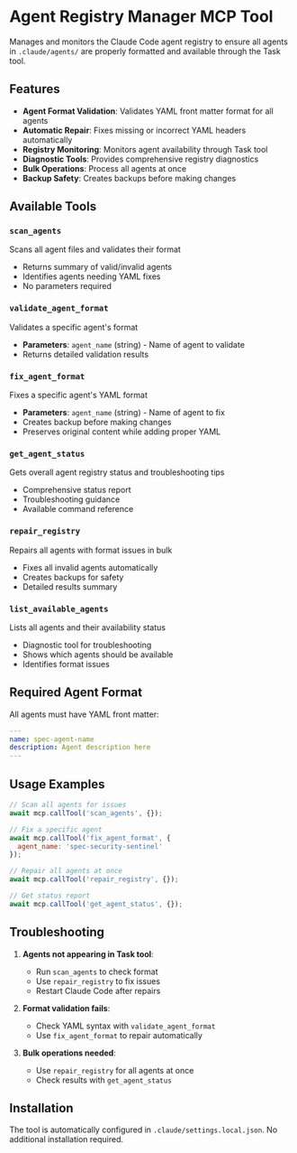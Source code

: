 # Agent Registry Manager MCP Tool

Manages and monitors the Claude Code agent registry to ensure all agents in `.claude/agents/` are properly formatted and available through the Task tool.

## Features

- **Agent Format Validation**: Validates YAML front matter format for all agents
- **Automatic Repair**: Fixes missing or incorrect YAML headers automatically  
- **Registry Monitoring**: Monitors agent availability through Task tool
- **Diagnostic Tools**: Provides comprehensive registry diagnostics
- **Bulk Operations**: Process all agents at once
- **Backup Safety**: Creates backups before making changes

## Available Tools

### `scan_agents`
Scans all agent files and validates their format
- Returns summary of valid/invalid agents
- Identifies agents needing YAML fixes
- No parameters required

### `validate_agent_format`
Validates a specific agent's format
- **Parameters**: `agent_name` (string) - Name of agent to validate
- Returns detailed validation results

### `fix_agent_format` 
Fixes a specific agent's YAML format
- **Parameters**: `agent_name` (string) - Name of agent to fix
- Creates backup before making changes
- Preserves original content while adding proper YAML

### `get_agent_status`
Gets overall agent registry status and troubleshooting tips
- Comprehensive status report
- Troubleshooting guidance
- Available command reference

### `repair_registry`
Repairs all agents with format issues in bulk
- Fixes all invalid agents automatically
- Creates backups for safety
- Detailed results summary

### `list_available_agents`
Lists all agents and their availability status
- Diagnostic tool for troubleshooting
- Shows which agents should be available
- Identifies format issues

## Required Agent Format

All agents must have YAML front matter:

```yaml
---
name: spec-agent-name
description: Agent description here
---
```

## Usage Examples

```javascript
// Scan all agents for issues
await mcp.callTool('scan_agents', {});

// Fix a specific agent
await mcp.callTool('fix_agent_format', { 
  agent_name: 'spec-security-sentinel' 
});

// Repair all agents at once
await mcp.callTool('repair_registry', {});

// Get status report
await mcp.callTool('get_agent_status', {});
```

## Troubleshooting

1. **Agents not appearing in Task tool**: 
   - Run `scan_agents` to check format
   - Use `repair_registry` to fix issues
   - Restart Claude Code after repairs

2. **Format validation fails**:
   - Check YAML syntax with `validate_agent_format`
   - Use `fix_agent_format` to repair automatically

3. **Bulk operations needed**:
   - Use `repair_registry` for all agents at once
   - Check results with `get_agent_status`

## Installation

The tool is automatically configured in `.claude/settings.local.json`. No additional installation required.